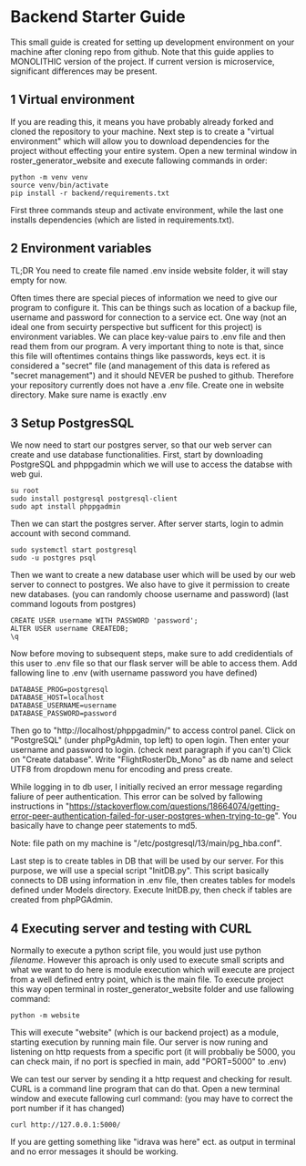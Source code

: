 
# Backend Starter Guide

This small guide is created for setting up development environment on your machine after cloning repo from github. Note that this guide applies to MONOLITHIC version of the project. If current version is microservice, significant differences may be present.

## 1 Virtual environment
If you are reading this, it means you have probably already forked and cloned the repository to your machine. Next step is to create a "virtual environment" which will allow you to download dependencies for the project without effecting your entire system. Open a new terminal window in roster_generator_website and execute fallowing commands in order:

```shell
python -m venv venv
source venv/bin/activate
pip install -r backend/requirements.txt
```
First three commands steup and activate environment, while the last one installs dependencies (which are listed in requirements.txt).

## 2 Environment variables

TL;DR You need to create file named .env inside website folder, it will stay empty for now.

Often times there are special pieces of information we need to give our program to configure it. This can be things such as location of a backup file, username and password for connection to a service ect. One way (not an ideal one from secuirty perspective but sufficent for this project) is environment variables. We can place key-value pairs to .env file and then read them from our program. A very important thing to note is that, since this file will oftentimes contains things like passwords, keys ect. it is considered a "secret" file (and management of this data is refered as "secret management") and it should NEVER be pushed to github. Therefore your repository currently does not have a .env file. Create one in website directory. Make sure name is exactly .env

## 3 Setup PostgresSQL

We now need to start our postgres server, so that our web server can create and use database functionalities. First, start by downloading PostgreSQL and phppgadmin which we will use to access the databse with web gui.

```shell
su root
sudo install postgresql postgresql-client
sudo apt install phppgadmin
```

Then we can start the postgres server. After server starts, login to admin account with second command.

```shell
sudo systemctl start postgresql
sudo -u postgres psql
```

Then we want to create a new database user which will be used by our web server to connect to postgres. We also have to give it permission to create new databases. (you can randomly choose username and password) (last command logouts from postgres)

```shell
CREATE USER username WITH PASSWORD 'password';
ALTER USER username CREATEDB;
\q
```

Now before moving to subsequent steps, make sure to add credidentials of this user to .env file so that our flask server will be able to access them. Add fallowing line to .env (with username password you have defined)

```
DATABASE_PROG=postgresql
DATABASE_HOST=localhost
DATABASE_USERNAME=username
DATABASE_PASSWORD=password
```

Then go to "http://localhost/phppgadmin/" to access control panel. Click on "PostgreSQL" (under phpPgAdmin, top left) to open login. Then enter your username and password to login. (check next paragraph if you can't) Click on "Create database". Write "FlightRosterDb_Mono" as db name and select UTF8 from dropdown menu for encoding and press create.

While logging in to db user, I initially recived an error message regarding faliure of peer authentication. This error can be solved by fallowing instructions in "https://stackoverflow.com/questions/18664074/getting-error-peer-authentication-failed-for-user-postgres-when-trying-to-ge". You basically have to change peer statements to md5.

Note: file path on my machine is "/etc/postgresql/13/main/pg_hba.conf".

Last step is to create tables in DB that will be used by our server. For this purpose, we will use a special script "InitDB.py". This script basically connects to DB using information in .env file, then creates tables for models defined under Models directory. Execute InitDB.py, then check if tables are created from phpPGAdmin.

## 4 Executing server and testing with CURL

Normally to execute a python script file, you would just use python *filename*. However this aproach is only used to execute small scripts and what we want to do here is module execution which will execute are project from a well defined entry point, which is the main file. To execute project this way open terminal in roster_generator_website folder and use fallowing command:

```shell
python -m website
```

This will execute "website" (which is our backend project) as a module, starting execution by running main file. Our server is now runing and listening on http requests from a specific port (it will probbaliy be 5000, you can check main, if no port is specfied in main, add "PORT=5000" to .env)

We can test our server by sending it a http request and checking for result. CURL is a command line program that can do that. Open a new terminal window and execute fallowing curl command: (you may have to correct the port number if it has changed)

```shell
curl http://127.0.0.1:5000/
```

If you are getting something like "idrava was here" ect. as output in terminal and no error messages it should be working.